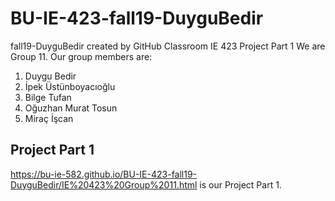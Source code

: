 # BU-IE-423-fall19-DuyguBedir
fall19-DuyguBedir created by GitHub Classroom
  IE 423 Project Part 1
  We are Group 11. Our group members are:
1. Duygu Bedir
2. İpek Üstünboyacıoğlu
3. Bilge Tufan
4. Oğuzhan Murat Tosun
5. Miraç İşcan

## Project Part 1
https://bu-ie-582.github.io/BU-IE-423-fall19-DuyguBedir/IE%20423%20Group%2011.html is our Project Part 1.
